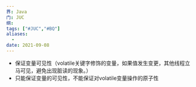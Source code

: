 ```yaml
---
界: Java
门: JUC
纲: 
tags: ["#JUC","#BQ"]
aliases:
  - 
date: 2021-09-08
---
```


-   保证变量可见性（volatile关键字修饰的变量，如果值发生变更，其他线程立马可见，避免出现脏读的现象。）
-   只能保证变量的可见性，不能保证对volatile变量操作的原子性
